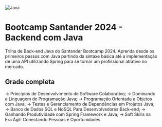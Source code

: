 <img src="![img.png](img.png)" alt="Java" width="300" height="200" />

 # Bootcamp Santander 2024 - Backend com Java

Trilha de Back-end Java do Santander Bootcamp 2024.
Aprenda desde os primeiros passos com Java partindo da sintaxe básica até a implementação de uma API utilizando Spring para se tornar um profissional atrativo no mercado.

## Grade completa

→ Princípios de Desenvolvimento de Software Colaborativo;
→ Dominando a Linguagem de Programação Java;
→ Programação Orientada a Objetos com Java;
→ Testes e Gerenciamento de Dependências em Projetos Java;
→ Banco de Dados SQL e NoSQL Para Desenvolvedores Back-end;
→ Ganhando Produtividade com Spring Framework e Java;
→ Soft Skills na Era Ágil: Conectando Pessoas e Oportunidades.
